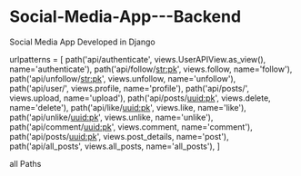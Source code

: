 # Social-Media-App---Backend
Social Media App Developed in Django


urlpatterns = [
    path('api/authenticate', views.UserAPIView.as_view(), name='authenticate'),
    path('api/follow/<str:pk>', views.follow, name='follow'),
    path('api/unfollow/<str:pk>', views.unfollow, name='unfollow'),
    path('api/user/', views.profile, name='profile'),
    path('api/posts/', views.upload, name='upload'),
    path('api/posts/<uuid:pk>', views.delete, name='delete'),
    path('api/like/<uuid:pk>', views.like, name='like'),
    path('api/unlike/<uuid:pk>', views.unlike, name='unlike'),
    path('api/comment/<uuid:pk>', views.comment, name='comment'),
    path('api/posts/<uuid:pk>', views.post_details, name='post'),
    path('api/all_posts', views.all_posts, name='all_posts'),
]

all Paths
